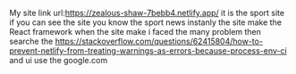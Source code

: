 My site link url:https://zealous-shaw-7bebb4.netlify.app/
it is the sport site if you can see the site you know the sport news instanly 
the site make the React framework 
when the site make i faced the many problem 
then searche the 
https://stackoverflow.com/questions/62415804/how-to-prevent-netlify-from-treating-warnings-as-errors-because-process-env-ci
and ui use the google.com
